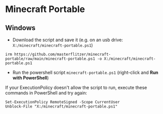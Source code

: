# Minecraft Portable

## Windows

- Download the script and save it (e.g. on an usb drive: `X:/minecraft/minecraft-portable.ps1`)

```pwsh
irm https://github.com/masterflitzer/minecraft-portable/raw/main/minecraft-portable.ps1 -o X:/minecraft/minecraft-portable.ps1
```

- Run the powershell script `minecraft-portable.ps1` (right-click and **Run with PowerShell**)

If your ExecutionPolicy doesn't allow the script to run, execute these commands in PowerShell and try again:

```pwsh
Set-ExecutionPolicy RemoteSigned -Scope CurrentUser
Unblock-File "X:/minecraft/minecraft-portable.ps1"
```

